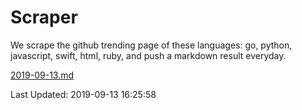 # Scraper

We scrape the github trending page of these languages: go, python, javascript, swift, html, ruby, and push a markdown result everyday.

[2019-09-13.md](https://github.com/henson/Scraper/blob/master/2019-09-13.md)

Last Updated: 2019-09-13 16:25:58
